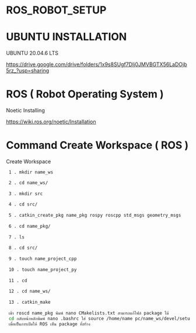 # ROS_ROBOT_SETUP

# UBUNTU INSTALLATION
 UBUNTU 20.04.6 LTS
 
 https://drive.google.com/drive/folders/1x9s8SUgf7DIj0JMVBGTX56LaDOjb5rz_?usp=sharing

# ROS ( Robot Operating System )
 Noetic Installing

 https://wiki.ros.org/noetic/Installation

# Command Create Workspace ( ROS )
 Create Workspace
 ```bash
  1 . mkdir name_ws

  2 . cd name_ws/
  
  3 . mkdir src
  
  4 . cd src/
  
  5 . catkin_create_pkg name_pkg rospy roscpp std_msgs geometry_msgs
  
  6 . cd name_pkg/
  
  7 . ls
  
  8 . cd src/
  
  9 . touch name_project_cpp
  
  10 . touch name_project_py
  
  11 . cd
  
  12 . cd name_ws/
  
  13 . catkin_make
  
  เข้า roscd name_pkg พิมพ์ nano CMakelists.txt สามารถแก้ไฟล์ package ได้
  cd กลับหน้าหลักพิมพ์ nano .bashrc ใส่ source /home/name pc/name_ws/devel/setup.bash บันทึกด้วยการ ctrl o ตามด้วย enter 
  เพื่อเป็นการเปิดให้ ROS เห็น package ที่สร้าง
 ```
